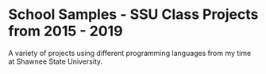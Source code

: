 # School Samples - SSU Class Projects from 2015 - 2019
A variety of projects using different programming languages from my time at Shawnee State University.
